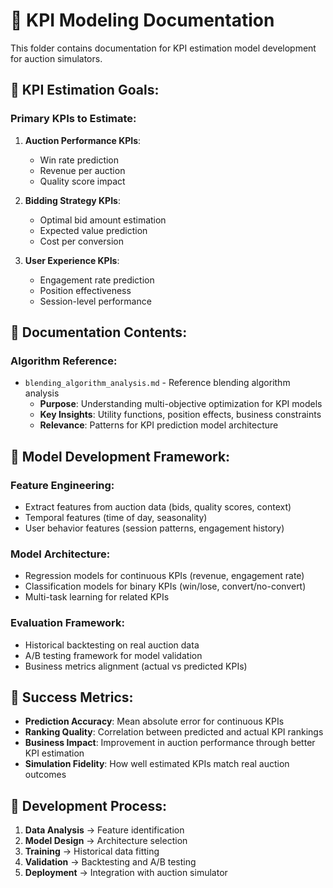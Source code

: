 # 🎯 KPI Modeling Documentation

This folder contains documentation for KPI estimation model development for auction simulators.

## 🎯 **KPI Estimation Goals:**

### **Primary KPIs to Estimate:**
1. **Auction Performance KPIs**:
   - Win rate prediction
   - Revenue per auction
   - Quality score impact

2. **Bidding Strategy KPIs**:
   - Optimal bid amount estimation
   - Expected value prediction
   - Cost per conversion

3. **User Experience KPIs**:
   - Engagement rate prediction
   - Position effectiveness
   - Session-level performance

## 📁 **Documentation Contents:**

### **Algorithm Reference:**
- `blending_algorithm_analysis.md` - Reference blending algorithm analysis
  - **Purpose**: Understanding multi-objective optimization for KPI models
  - **Key Insights**: Utility functions, position effects, business constraints
  - **Relevance**: Patterns for KPI prediction model architecture

## 🔧 **Model Development Framework:**

### **Feature Engineering:**
- Extract features from auction data (bids, quality scores, context)
- Temporal features (time of day, seasonality)
- User behavior features (session patterns, engagement history)

### **Model Architecture:**
- Regression models for continuous KPIs (revenue, engagement rate)
- Classification models for binary KPIs (win/lose, convert/no-convert)
- Multi-task learning for related KPIs

### **Evaluation Framework:**
- Historical backtesting on real auction data
- A/B testing framework for model validation
- Business metrics alignment (actual vs predicted KPIs)

## 🎯 **Success Metrics:**
- **Prediction Accuracy**: Mean absolute error for continuous KPIs
- **Ranking Quality**: Correlation between predicted and actual KPI rankings
- **Business Impact**: Improvement in auction performance through better KPI estimation
- **Simulation Fidelity**: How well estimated KPIs match real auction outcomes

## 🔄 **Development Process:**
1. **Data Analysis** → Feature identification
2. **Model Design** → Architecture selection
3. **Training** → Historical data fitting
4. **Validation** → Backtesting and A/B testing
5. **Deployment** → Integration with auction simulator